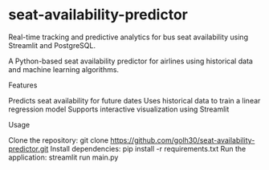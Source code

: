 # seat-availability-predictor
Real-time tracking and predictive analytics for bus seat availability using Streamlit and PostgreSQL.

A Python-based seat availability predictor for airlines using historical data and machine learning algorithms.

Features

Predicts seat availability for future dates
Uses historical data to train a linear regression model
Supports interactive visualization using Streamlit

Usage

Clone the repository: git clone https://github.com/golh30/seat-availability-predictor.git
Install dependencies: pip install -r requirements.txt
Run the application: streamlit run main.py